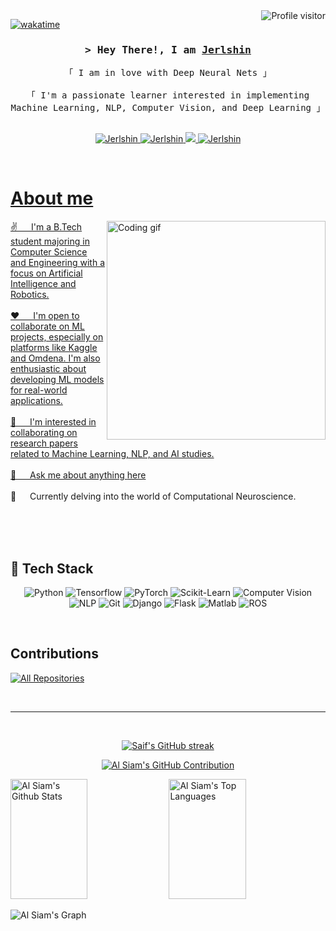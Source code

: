 <a href="https://komarev.com/ghpvc/?username=Jerlshin">
  <img align="right" src="https://komarev.com/ghpvc/?username=Jerlshin&label=Visitors&color=0e75b6&style=flat" alt="Profile visitor" />
</a>


[![wakatime](https://wakatime.com/badge/user/eebb3dd8-d9b2-40de-9b88-6fd6cac99dbc.svg)](https://wakatime.com/@eebb3dd8-d9b2-40de-9b88-6fd6cac99dbc)

<!-- Intro  -->
<h3 align="center">
        <samp>&gt; Hey There!, I am
                <b><a target="_blank" href="https://Jerlshin.com">Jerlshin</a></b>
        </samp>
</h3>


<p align="center"> 
  <samp>
    <a>「 I am in love with Deep Neural Nets 」</a>
    <br>
    <br>
    「 I'm a passionate learner interested in implementing Machine Learning, NLP, Computer Vision, and Deep Learning 」
    <br>
    <br>
  </samp>
</p>

<p align="center">
  <!--- Website -->
 <a href="https://Jerlshin.com" target="blank">
  <img src="https://img.shields.io/badge/Website-DC143C?style=for-the-badge&logo=medium&logoColor=white" alt="Jerlshin" />
 </a>
  <!--- Linkedln -->
 <a href="https://linkedin.com/in/jerlshin-j-g-743753281/" target="_blank">
  <img src="https://img.shields.io/badge/LinkedIn-0077B5?style=for-the-badge&logo=linkedin&logoColor=white" alt="Jerlshin"/>
 </a>
 <!-- <a href="https://dev.to/Jerlshin" target="_blank">
  <img src="https://img.shields.io/badge/dev.to-0A0A0A?style=for-the-badge&logo=dev.to&logoColor=white" alt="Jerlshin" />
 </a> -->
 <a href="https://twitter.com/jerlshin" target="_blank">
  <img src="https://img.shields.io/badge/Twitter-1DA1F2?style=for-the-badge&logo=twitter&logoColor=white" />
 </a>
 <a href="https://instagram.com/jerlshin_" target="_blank">
  <img src="https://img.shields.io/badge/Instagram-fe4164?style=for-the-badge&logo=instagram&logoColor=white" alt="Jerlshin" />
 <!---
 </a> 
 <a href="https://facebook.com/Jerlshin.world" target="_blank">
  <img src="https://img.shields.io/badge/Facebook-20BEFF?&style=for-the-badge&logo=facebook&logoColor=white" alt="Jerlshin"  />
  </a>
   -->
</p>
<br />

<!-- About Section -->
 # About me
 
<p>
 <img align="right" width="350" src="/assets/programmer.gif" alt="Coding gif" />
  
 ✌️ &emsp; I'm a B.Tech student majoring in Computer Science and Engineering with a focus on Artificial Intelligence and Robotics. <br/><br/>
 ❤️ &emsp; I'm open to collaborate on ML projects, especially on platforms like Kaggle and Omdena. I'm also enthusiastic about developing ML models for real-world applications.<br/><br/>
 📄 &emsp; I'm interested in collaborating on research papers related to Machine Learning, NLP, and AI studies.<br/><br/>
 💬 &emsp; Ask me about anything [here](https://github.com/Jerlshin/Jerlshin/issues) <br/><br/>
 🧠 &emsp; Currently delving into the world of Computational Neuroscience. <br/><br/>
</p>

<br/>
<br/>

  <h2>🔭 Tech Stack</h2>
  <div align="center">

![Python](https://img.shields.io/badge/Python-3776AB?style=for-the-badge&labelColor=black&logo=python&logoColor=3776AB)
![Tensorflow](https://img.shields.io/badge/Tensorflow-FF6F00?style=for-the-badge&labelColor=black&logo=tensorflow&logoColor=FF6F00)
![PyTorch](https://img.shields.io/badge/PyTorch-EE4C2C?style=for-the-badge&labelColor=black&logo=pytorch&logoColor=EE4C2C)
![Scikit-Learn](https://img.shields.io/badge/Scikit--Learn-F7931E?style=for-the-badge&labelColor=black&logo=scikit-learn&logoColor=F7931E)
![Computer Vision](https://img.shields.io/badge/Computer%20Vision-00AEFF?style=for-the-badge&labelColor=black)
![NLP](https://img.shields.io/badge/NLP-00AEFF?style=for-the-badge&labelColor=black)
![Git](https://img.shields.io/badge/Git-F05032?style=for-the-badge&labelColor=black&logo=git&logoColor=F05032)
![Django](https://img.shields.io/badge/Django-092E20?style=for-the-badge&labelColor=black&logo=django&logoColor=092E20)
![Flask](https://img.shields.io/badge/Flask-000000?style=for-the-badge&labelColor=black&logo=flask&logoColor=000000)
![Matlab](https://img.shields.io/badge/Matlab-0076A8?style=for-the-badge&labelColor=black&logo=mathworks&logoColor=0076A8)
![ROS](https://img.shields.io/badge/ROS-22314E?style=for-the-badge&labelColor=black&logo=ros&logoColor=22314E)
</div>
<br/>

## Contributions
<p align="left">
  <a href="https://github.com/Jerlshin?tab=repositories" target="_blank"><img alt="All Repositories" title="All Repositories" src="https://img.shields.io/badge/-All%20Repos-2962FF?style=for-the-badge&logo=koding&logoColor=white"/></a>
</p>

<br/>
<hr/>
<br/>

<p align="center">
  <a href="https://github.com/Jerlshin">
    <img src="https://github-readme-streak-stats.herokuapp.com/?user=Jerlshin&theme=radical&border=7F3FBF&background=0D1117" alt="Saif's GitHub streak"/>
  </a>
</p>

<p align="center">
  <a href="https://github.com/Jerlshin">
    <img src="https://github-profile-summary-cards.vercel.app/api/cards/profile-details?username=Jerlshin&theme=radical" alt="Al Siam's GitHub Contribution"/>
  </a>
</p>

<a> 
    <a href="https://github.com/Jerlshin"><img alt="Al Siam's Github Stats" src="https://denvercoder1-github-readme-stats.vercel.app/api?username=Jerlshin&show_icons=true&count_private=true&theme=react&border_color=7F3FBF&bg_color=0D1117&title_color=F85D7F&icon_color=F8D866" height="192px" width="49.5%"/></a>
  <a href="https://github.com/Jerlshin"><img alt="Al Siam's Top Languages" src="https://denvercoder1-github-readme-stats.vercel.app/api/top-langs/?username=Jerlshin&langs_count=8&layout=compact&theme=react&border_color=7F3FBF&bg_color=0D1117&title_color=F85D7F&icon_color=F8D866" height="192px" width="49.5%"/></a>
  <br/>
</a>


![Al Siam's Graph](https://github-readme-activity-graph.vercel.app/graph?username=Jerlshin&custom_title=Al%20Siam's%20GitHub%20Activity%20Graph&bg_color=0D1117&color=7F3FBF&line=7F3FBF&point=7F3FBF&area_color=FFFFFF&title_color=FFFFFF&area=true)
